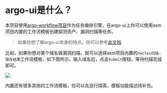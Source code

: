 # argo-ui是什么？

本项目使用[argo-workflow项目](https://argoproj.github.io/argo-workflows)作为任务编排引擎，在argo-ui上你可以使用asm项目内置的工作流模板创建探测资产、漏洞扫描等任务。

> 如果你想了解argo-ui本身的特点，你可以参考[此文档](https://argoproj.github.io/argo-workflows/artifact-visualization/)

比如，如果你想对某个域名做漏洞扫描，就可以选择asm项目内置的`nuclei扫描-保存结果`工作流模板，如下图所示。输入域名后，点击`Submit`按钮，等待扫描完成即可。

![](https://user-images.githubusercontent.com/1846319/225572786-7982b3c6-a9d1-41b7-ba56-e96de62e3ef6.png)

内置还有很多其他的工作流模板，你可以先自行探索，模板功能描述待补充。
